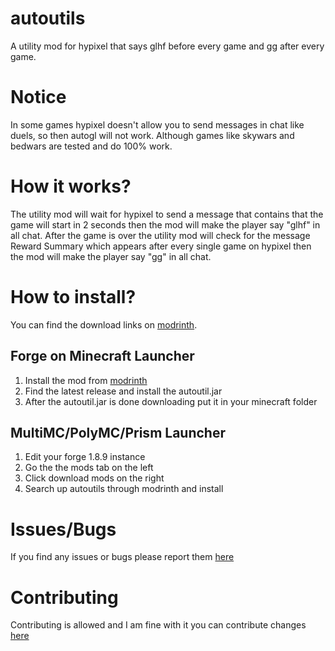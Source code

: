 # autoutils
A utility mod for hypixel that says glhf before every game and gg after every game.

# Notice
In some games hypixel doesn't allow you to send messages in chat like duels, so then autogl will not work. Although games like skywars and bedwars are tested and do 100% work.

# How it works?
The utility mod will wait for hypixel to send a message that contains that the game will start in 2 seconds then the mod will make the player say "glhf" in all chat. After the game is over the utility mod will check for the message Reward Summary which appears after every single game on hypixel then the mod will make the player say "gg" in all chat.

# How to install?
You can find the download links on [modrinth](https://modrinth.com/mod/autoutils).

## Forge on Minecraft Launcher
1. Install the mod from [modrinth](https://modrinth.com/mod/autoutils)
2. Find the latest release and install the autoutil.jar
3. After the autoutil.jar is done downloading put it in your minecraft folder

## MultiMC/PolyMC/Prism Launcher
1. Edit your forge 1.8.9 instance
2. Go the the mods tab on the left
3. Click download mods on the right
4. Search up autoutils through modrinth and install

# Issues/Bugs
If you find any issues or bugs please report them [here](https://github.com/dubfib/autoutils/issues)

# Contributing
Contributing is allowed and I am fine with it you can contribute changes [here](https://github.com/dubfib/autoutils/pulls)
